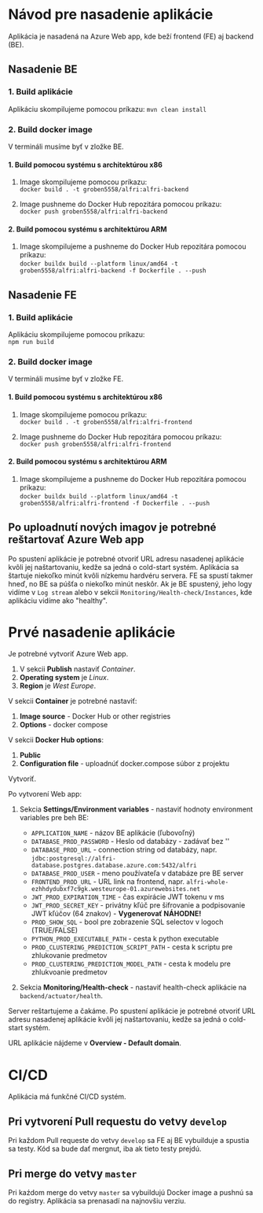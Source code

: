 # Návod pre nasadenie aplikácie
Aplikácia je nasadená na Azure Web app, kde beží frontend (FE) aj backend (BE).

## Nasadenie BE
### 1. Build aplikácie
Aplikáciu skompilujeme pomocou príkazu:
`mvn clean install`

### 2. Build docker image
V termináli musíme byť v zložke BE.

#### 1. Build pomocou systému s architektúrou x86
1. Image skompilujeme pomocou príkazu:  
   `docker build . -t groben5558/alfri:alfri-backend`

2. Image pushneme do Docker Hub repozitára pomocou príkazu:  
   `docker push groben5558/alfri:alfri-backend`

#### 2. Build pomocou systému s architektúrou ARM
1. Image skompilujeme a pushneme do Docker Hub repozitára pomocou príkazu:  
   `docker buildx build --platform linux/amd64 -t groben5558/alfri:alfri-backend -f Dockerfile . --push`

## Nasadenie FE
### 1. Build aplikácie
Aplikáciu skompilujeme pomocou príkazu:  
`npm run build`

### 2. Build docker image
V termináli musíme byť v zložke FE.

#### 1. Build pomocou systému s architektúrou x86
1. Image skompilujeme pomocou príkazu:  
   `docker build . -t groben5558/alfri:alfri-frontend`

2. Image pushneme do Docker Hub repozitára pomocou príkazu:  
   `docker push groben5558/alfri:alfri-frontend`

#### 2. Build pomocou systému s architektúrou ARM
1. Image skompilujeme a pushneme do Docker Hub repozitára pomocou príkazu:  
   `docker buildx build --platform linux/amd64 -t groben5558/alfri:alfri-frontend -f Dockerfile . --push`

## Po uploadnutí nových imagov je potrebné reštartovať Azure Web app
Po spustení aplikácie je potrebné otvoriť URL adresu nasadenej aplikácie kvôli jej naštartovaniu, kedže sa jedná o cold-start systém.
Aplikácia sa štartuje niekoľko minút kvôli nízkemu hardvéru servera. FE sa spustí takmer hneď, no BE sa púšťa o niekoľko minút neskôr. Ak je BE spustený, jeho logy vidíme v `Log stream` alebo v sekcii `Monitoring/Health-check/Instances`, kde aplikáciu vidíme ako "healthy".

# Prvé nasadenie aplikácie
Je potrebné vytvoriť Azure Web app.

1. V sekcii **Publish** nastaviť *Container*.
2. **Operating system** je *Linux*.
3. **Region** je *West Europe*.

V sekcii **Container** je potrebné nastaviť:
1. **Image source** - Docker Hub or other registries
2. **Options** - docker compose

V sekcii **Docker Hub options**:
1. **Public**
2. **Configuration file** - uploadnúť docker.compose súbor z projektu

Vytvoriť.

Po vytvorení Web app:
1. Sekcia **Settings/Environment variables** - nastaviť hodnoty environment variables pre beh BE:
   - `APPLICATION_NAME` - názov BE aplikácie (ľubovoľný)
   - `DATABASE_PROD_PASSWORD` - Heslo od databázy - zadávať bez ''
   - `DATABASE_PROD_URL` - connection string od databázy, napr. `jdbc:postgresql://alfri-database.postgres.database.azure.com:5432/alfri`
   - `DATABASE_PROD_USER` - meno používateľa v databáze pre BE server
   - `FRONTEND_PROD_URL` - URL link na frontend, napr. `alfri-whole-ezhhdydubxf7c9gk.westeurope-01.azurewebsites.net`
   - `JWT_PROD_EXPIRATION_TIME` - čas expirácie JWT tokenu v ms
   - `JWT_PROD_SECRET_KEY` - privátny kľúč pre šifrovanie a podpisovanie JWT kľúčov (64 znakov) - **Vygenerovať NÁHODNE!**
   - `PROD_SHOW_SQL` - bool pre zobrazenie SQL selectov v logoch (TRUE/FALSE)
   - `PYTHON_PROD_EXECUTABLE_PATH` - cesta k python executable
   - `PROD_CLUSTERING_PREDICTION_SCRIPT_PATH` - cesta k scriptu pre zhlukovanie predmetov
   - `PROD_CLUSTERING_PREDICTION_MODEL_PATH` - cesta k modelu pre zhlukvoanie predmetov

2. Sekcia **Monitoring/Health-check** - nastaviť health-check aplikácie na `backend/actuator/health`.

Server reštartujeme a čakáme. Po spustení aplikácie je potrebné otvoriť URL adresu nasadenej aplikácie kvôli jej naštartovaniu, kedže sa jedná o cold-start systém.

URL aplikácie nájdeme v **Overview - Default domain**.


# CI/CD
Aplikácia má funkčné CI/CD systém.
## Pri vytvorení Pull requestu do vetvy `develop`
Pri každom Pull requeste do vetvy `develop` sa FE aj BE vybuilduje a spustia sa testy. Kód sa bude dať mergnut, iba ak tieto testy prejdú.
## Pri merge do vetvy `master`
Pri kaźdom merge do vetvy `master` sa vybuildujú Docker image a pushnú sa do registry. Aplikácia sa prenasadí na najnovšiu verziu.
